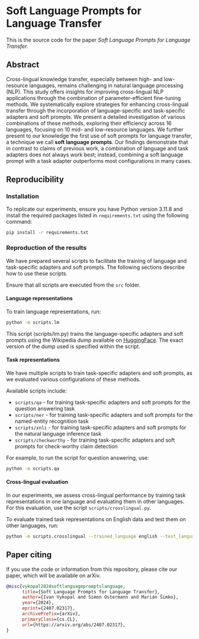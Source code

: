 # Soft Language Prompts for Language Transfer

This is the source code for the paper _Soft Language Prompts for Language Transfer_.

## Abstract

Cross-lingual knowledge transfer, especially between high- and low-resource languages, remains challenging in natural language processing (NLP). This study offers insights for improving cross-lingual NLP applications through the combination of parameter-efficient fine-tuning methods. We systematically explore strategies for enhancing cross-lingual transfer through the incorporation of language-specific and task-specific adapters and soft prompts. We present a detailed investigation of various combinations of these methods, exploring their efficiency across 16 languages, focusing on 10 mid- and low-resource languages. We further present to our knowledge the first use of soft prompts for language transfer, a technique we call **soft language prompts**. Our findings demonstrate that in contrast to claims of previous work, a combination of language and task adapters does not always work best; instead, combining a soft language prompt with a task adapter outperforms most configurations in many cases.

## Reproducibility

### Installation

To replicate our experiments, ensure you have Python version 3.11.8 and install the required packages listed in `requirements.txt` using the following command:

```bash
pip install -r requirements.txt
```

### Reproduction of the results

We have prepared several scripts to facilitate the training of language and task-specific adapters and soft prompts. The following sections describe how to use these scripts.

Ensure that all scripts are executed from the `src` folder.

#### Language representations

To train language representations, run:

```bash
python -m scripts.lm
```

This script (scripts/lm.py) trains the language-specific adapters and soft prompts using the Wikipedia dump available on [HuggingFace](https://huggingface.co/datasets/wikimedia/wikipedia). The exact version of the dump used is specified within the script.

#### Task representations

We have multiple scripts to train task-specific adapters and soft prompts, as we evaluated various configurations of these methods.

Available scripts include:

- `scripts/qa` - for training task-specific adapters and soft prompts for the question answering task
- `scripts/ner` - for training task-specific adapters and soft prompts for the named-entity recognition task
- `scripts/xnli` - for training task-specific adapters and soft prompts for the natural language inference task
- `scripts/checkworthy` - for training task-specific adapters and soft prompts for check-worthy claim detection

For example, to run the script for question answering, use:

```bash
python -m scripts.qa
```

#### Cross-lingual evaluation

In our experiments, we assess cross-lingual performance by training task representations in one language and evaluating them in other languages. For this evaluation, use the script  `scripts/crosslingual.py`.

To evaluate trained task representations on English data and test them on other languages, run:

```bash
python -m scripts.crosslingual --trained_language english --test_languages german spanish slovak czech telugu
```

## Paper citing

If you use the code or information from this repository, please cite our paper, which will be available on arXiv.

```bibtex
@misc{vykopal2024softlanguagepromptslanguage,
      title={Soft Language Prompts for Language Transfer}, 
      author={Ivan Vykopal and Simon Ostermann and Marián Šimko},
      year={2024},
      eprint={2407.02317},
      archivePrefix={arXiv},
      primaryClass={cs.CL},
      url={https://arxiv.org/abs/2407.02317}, 
}
```
